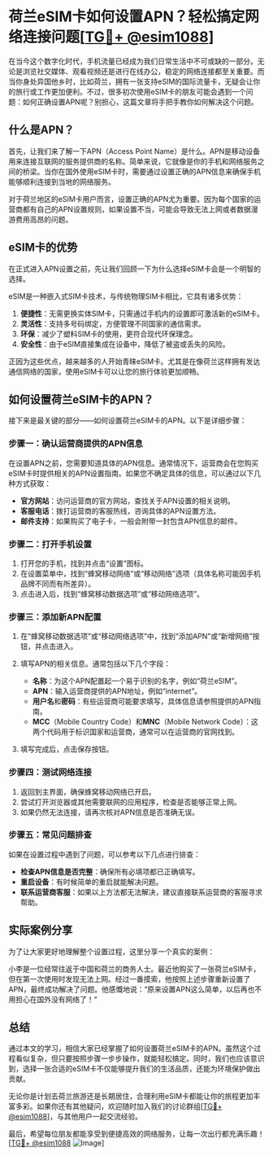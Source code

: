 # 荷兰eSIM卡如何设置APN？轻松搞定网络连接问题[[TG💪+ @esim1088](https://t.me/s/esim1088)]

在当今这个数字化时代，手机流量已经成为我们日常生活中不可或缺的一部分。无论是浏览社交媒体、观看视频还是进行在线办公，稳定的网络连接都至关重要。而当你身处异国他乡时，比如荷兰，拥有一张支持eSIM的国际流量卡，无疑会让你的旅行或工作更加便利。不过，很多初次使用eSIM卡的朋友可能会遇到一个问题：如何正确设置APN呢？别担心，这篇文章将手把手教你如何解决这个问题。

## 什么是APN？

首先，让我们来了解一下APN（Access Point Name）是什么。APN是移动设备用来连接互联网的服务提供商的名称。简单来说，它就像是你的手机和网络服务之间的桥梁。当你在国外使用eSIM卡时，需要通过设置正确的APN信息来确保手机能够顺利连接到当地的网络服务。

对于荷兰地区的eSIM卡用户而言，设置正确的APN尤为重要。因为每个国家的运营商都有自己的APN设置规则，如果设置不当，可能会导致无法上网或者数据漫游费用高昂的问题。

## eSIM卡的优势

在正式进入APN设置之前，先让我们回顾一下为什么选择eSIM卡会是一个明智的选择。

eSIM是一种嵌入式SIM卡技术，与传统物理SIM卡相比，它具有诸多优势：

1. **便捷性**：无需更换实体SIM卡，只需通过手机内的设置即可激活新的eSIM卡。
2. **灵活性**：支持多号码绑定，方便管理不同国家的通信需求。
3. **环保**：减少了塑料SIM卡的使用，更符合现代环保理念。
4. **安全性**：由于eSIM直接集成在设备中，降低了被盗或丢失的风险。

正因为这些优点，越来越多的人开始青睐eSIM卡。尤其是在像荷兰这样拥有发达通信网络的国家，使用eSIM卡可以让您的旅行体验更加顺畅。

## 如何设置荷兰eSIM卡的APN？

接下来是最关键的部分——如何设置荷兰eSIM卡的APN。以下是详细步骤：

### 步骤一：确认运营商提供的APN信息

在设置APN之前，您需要知道具体的APN信息。通常情况下，运营商会在您购买eSIM卡时提供相关的APN设置指南。如果您不确定具体的信息，可以通过以下几种方式获取：

- **官方网站**：访问运营商的官方网站，查找关于APN设置的相关说明。
- **客服电话**：拨打运营商的客服热线，咨询具体的APN设置方法。
- **邮件支持**：如果购买了电子卡，一般会附带一封包含APN信息的邮件。

### 步骤二：打开手机设置

1. 打开您的手机，找到并点击“设置”图标。
2. 在设置菜单中，找到“蜂窝移动网络”或“移动网络”选项（具体名称可能因手机品牌不同而有所差异）。
3. 点击进入后，找到“蜂窝移动数据选项”或“移动网络选项”。

### 步骤三：添加新APN配置

1. 在“蜂窝移动数据选项”或“移动网络选项”中，找到“添加APN”或“新增网络”按钮，并点击进入。
2. 填写APN的相关信息。通常包括以下几个字段：
   - **名称**：为这个APN配置起一个易于识别的名字，例如“荷兰eSIM”。
   - **APN**：输入运营商提供的APN地址，例如“internet”。
   - **用户名**和**密码**：有些运营商可能要求填写，具体信息请参照提供的APN指南。
   - **MCC**（Mobile Country Code）和**MNC**（Mobile Network Code）：这两个代码用于标识国家和运营商，通常可以在运营商的官网找到。

3. 填写完成后，点击保存按钮。

### 步骤四：测试网络连接

1. 返回到主界面，确保蜂窝移动网络已开启。
2. 尝试打开浏览器或其他需要联网的应用程序，检查是否能够正常上网。
3. 如果仍然无法连接，请再次核对APN信息是否准确无误。

### 步骤五：常见问题排查

如果在设置过程中遇到了问题，可以参考以下几点进行排查：

- **检查APN信息是否完整**：确保所有必填项都已正确填写。
- **重启设备**：有时候简单的重启就能解决问题。
- **联系运营商客服**：如果以上方法都无法解决，建议直接联系运营商的客服寻求帮助。

## 实际案例分享

为了让大家更好地理解整个设置过程，这里分享一个真实的案例：

小李是一位经常往返于中国和荷兰的商务人士。最近他购买了一张荷兰eSIM卡，但在第一次使用时发现无法上网。经过一番摸索，他按照上述步骤重新设置了APN，最终成功解决了问题。他感慨地说：“原来设置APN这么简单，以后再也不用担心在国外没有网络了！”

## 总结

通过本文的学习，相信大家已经掌握了如何设置荷兰eSIM卡的APN。虽然这个过程看似复杂，但只要按照步骤一步步操作，就能轻松搞定。同时，我们也应该意识到，选择一张合适的eSIM卡不仅能够提升我们的生活品质，还能为环境保护做出贡献。

无论你是计划去荷兰旅游还是长期居住，合理利用eSIM卡都能让你的旅程更加丰富多彩。如果你还有其他疑问，欢迎随时加入我们的讨论群组[[TG💪+ @esim1088](https://t.me/s/esim1088)]，与其他用户一起交流经验。

最后，希望每位朋友都能享受到便捷高效的网络服务，让每一次出行都充满乐趣！[[TG💪+ @esim1088](https://t.me/s/esim1088) ![Image](https://i.postimg.cc/4NQfJmqS/Snipaste-2025-05-13-00-14-12.png)]